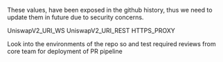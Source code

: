 These values, have been exposed in the github history, thus we need to update them in future due to security concerns.

UniswapV2_URI_WS
UniswapV2_URI_REST
HTTPS_PROXY

Look into the environments of the repo so and test required reviews from core team for deployment of PR pipeline